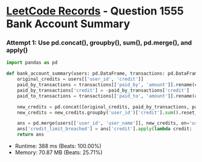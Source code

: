 # [LeetCode Records](../../README.md) - Question 1555 Bank Account Summary

### Attempt 1: Use pd.concat(), groupby(), sum(), pd.merge(), and apply()
```py
import pandas as pd

def bank_account_summary(users: pd.DataFrame, transactions: pd.DataFrame) -> pd.DataFrame:
    original_credits = users[['user_id', 'credit']]
    paid_by_transactions = transactions[['paid_by', 'amount']].rename(columns={'paid_by': 'user_id', 'amount': 'credit'})
    paid_by_transactions['credit'] = -paid_by_transactions['credit']
    paid_to_transactions = transactions[['paid_to', 'amount']].rename(columns={'paid_to': 'user_id', 'amount': 'credit'})

    new_credits = pd.concat([original_credits, paid_by_transactions, paid_to_transactions])
    new_credits = new_credits.groupby('user_id')['credit'].sum().reset_index()

    ans = pd.merge(users[['user_id', 'user_name']], new_credits, on='user_id')
    ans['credit_limit_breached'] = ans['credit'].apply(lambda credit: 'No' if credit >= 0 else 'Yes')
    return ans
```
- Runtime: 388 ms (Beats: 100.00%)
- Memory: 70.87 MB (Beats: 25.71%)

<br>
